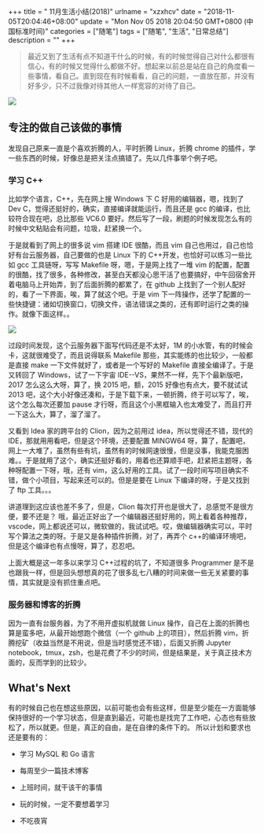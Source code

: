 +++
title = " 11月生活小结(2018)"
urlname = "xzxhcv"
date = "2018-11-05T20:04:46+08:00"
update = "Mon Nov 05 2018 20:04:50 GMT+0800 (中国标准时间)"
categories = ["随笔"]
tags = ["随笔", "生活", "日常总结"]
description = ""
+++


> 最近又到了生活有点不知道干什么的时候，有的时候觉得自己对什么都很有信心，有的时候又觉得什么都做不好。想起来以前总是站在自己的角度看一些事情，看自己。直到现在有时候看看，自己的问题，一直放在那，并没有好多少，只不过我像对待其他人一样宽容的对待了自己。

![](https://cdn.nlark.com/yuque/0/2018/png/187932/1541420058802-2a13e83c-eb31-4adb-9ce0-5b8443a9ff3b.png#width=596)

## 专注的做自己该做的事情

发现自己原来一直是个喜欢折腾的人，平时折腾 Linux，折腾 chrome 的插件，学一些东西的时候，好像总是把关注点搞错了。先以几件事举个例子吧。

### 学习 C++

比如学个语言，C++，先在网上搜 Windows 下 C 好用的编辑器，嗯，找到了 Dev C，觉得还挺好的，确实，直接编译就能运行，而且还是 gcc 的编译，也比较符合现在吧，总比那些 VC6.0 要好。然后写了一段，刷题的时候发现怎么有的时候中文粘贴会有问题，垃圾，赶紧换一个。

于是就看到了网上的很多说 vim 搭建 IDE 很酷，而且 vim 自己也用过，自己也恰好有台云服务器，自己要做的也是 Linux 下的 C++开发，也恰好可以练习一些比如 gcc 工具链呀，写写 Makefile 呀，嗯，于是网上找了一堆 vim 的配置，配置的很酷，找了很多，各种修改，甚至白天都没心思干活了也要搞好，中午回宿舍开着电脑马上开始弄，到了后面折腾的都累了，在 github 上找到了一个别人配好的，看了一下界面，唉，算了就这个吧。于是 vim 下一阵操作，还学了配置的一些快捷键：诸如切换窗口，切换文件，语法错误之类的，还有即时运行之类的操作。就像下面这样。。

![](https://cdn.nlark.com/yuque/0/2018/png/187932/1541417270624-4fa02e68-1d4c-4852-8be2-24498600aff1.png#width=504)

过段时间发现，这个云服务器下面写代码还是不太好，1M 的小水管，有的时候会卡，这就很难受了，而且说得联系 Makefile 那些，其实能练的也比较少，一般都是直接 make 一下文件就好了，或者是一个写好的 Makefile 直接全编译了。于是又转回了 Windows，试了一下宇宙 IDE--VS，果然不一样，先下个最新版吧，2017 怎么这么大呀，算了，换 2015 吧，额，2015 好像也有点大，要不就试试 2013 吧，这个大小好像还凑和，于是下载下来，一顿折腾，终于可以写了，唉，这个怎么每次还要加 pause 才行呀，而且这个小黑框输入也太难受了，而且打开一下这么大，算了，溜了溜了。

又看到 Idea 家的跨平台的 Clion，因为之前用过 idea，所以觉得还不错，现代的 IDE，那就用用看吧，但是这个环境，还要配置
MINGW64 呀，算了，配置吧，网上一大堆了，虽然有些有坑，虽然有的时候网速很慢，但是没事，我能克服困难。。于是就用了这个，确实还挺好看的，用着也还算顺手吧，赶紧把主题呀，各种呀配置一下呀，哦，还有 vim，这么好用的工具。试了一段时间写项目确实不错，做个小项目，写起来还可以的。但是是要在 Linux 下编译的呀，于是又找到了 ftp 工具。。。

讲道理到这应该也差不多了，但是，Clion 每次打开也是很大了，总感觉不是很方便，要不还是？ 哦，最近正好出了一个编辑器还挺好用的，网上看着各种推荐，vscode，网上都说还可以，微软做的，我试试吧。哎，做编辑器确实可以，平时写个算法之类的呀。于是又是各种插件折腾，对了，再弄个 c++的编译环境吧，但是这个编译也有点慢呀，算了，忍忍吧。

上面大概是这一年多以来学习 C++过程的坑了，不知道很多 Programmer 是不是也跟我一样，但是回头想想真的花了很多乱七八糟的时间来做一些无关紧要的事情，其实就是没有抓住重点吧。

### 服务器和博客的折腾

因为一直有台服务器，为了不用开虚拟机就做 Linux 操作，自己在上面的折腾也算是蛮多吧，从最开始想跑个微信（一个 github 上的项目），然后折腾 vim，折腾挖矿（收益当然是不用说，但是当时感觉还不错），后面又折腾 Jupyter notebook，tmux，zsh，也是花费了不少的时间，但是结果是，关于真正技术方面的，反而学到的比较少。

## What's Next

有的时候自己也在想这些原因，以前可能也会有些这样，但是至少能在一方面能够保持很好的一个学习状态，但是直到最近，可能也是找完了工作吧，心态也有些放松了，所以就更。但是，真正的自由，是在自律的条件下的。
所以计划和要求也还是要有的：

- 学习 MySQL 和 Go 语言

- 每周至少一篇技术博客

- 上班时间，就干该干的事情

- 玩的时候，一定不要想着学习

- 不吃夜宵
